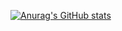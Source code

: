<!-- ### Hi there 👋 -->
[![Anurag's GitHub stats](https://github-readme-stats.vercel.app/api?username=but0n&theme=dracula&show_icons=true&hide=contribs)](https://github.com/anuraghazra/github-readme-stats)

<!--
**but0n/but0n** is a ✨ _special_ ✨ repository because its `README.md` (this file) appears on your GitHub profile.

Here are some ideas to get you started:

- 🔭 I’m currently working on ...
- 🌱 I’m currently learning ...
- 👯 I’m looking to collaborate on ...
- 🤔 I’m looking for help with ...
- 💬 Ask me about ...
- 📫 How to reach me: ...
- 😄 Pronouns: ...
- ⚡ Fun fact: ...
-->
